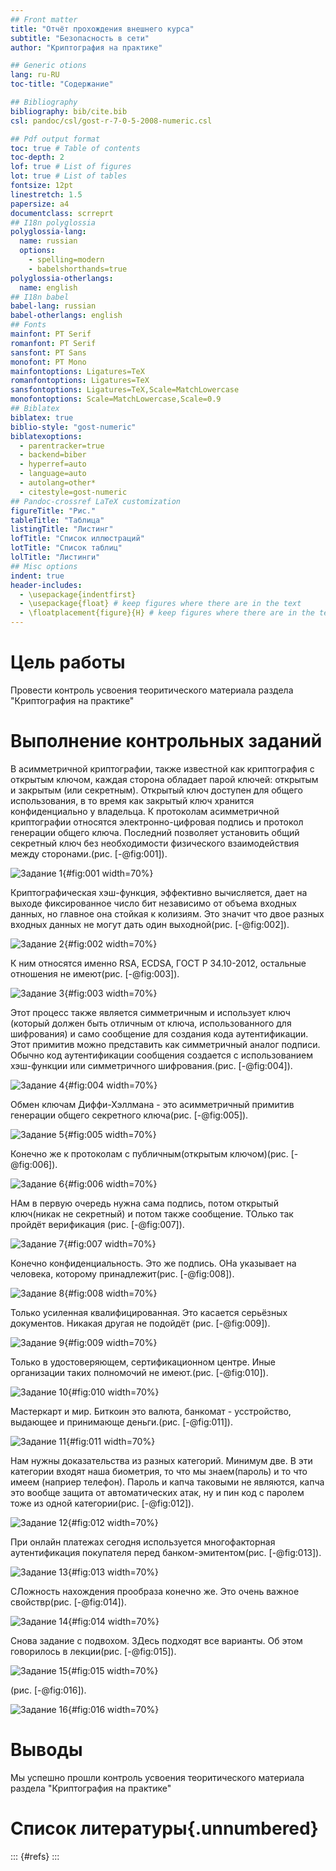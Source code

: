 ```yaml
---
## Front matter
title: "Отчёт прохождения внешнего курса"
subtitle: "Безопасность в сети"
author: "Криптография на практике"

## Generic otions
lang: ru-RU
toc-title: "Содержание"

## Bibliography
bibliography: bib/cite.bib
csl: pandoc/csl/gost-r-7-0-5-2008-numeric.csl

## Pdf output format
toc: true # Table of contents
toc-depth: 2
lof: true # List of figures
lot: true # List of tables
fontsize: 12pt
linestretch: 1.5
papersize: a4
documentclass: scrreprt
## I18n polyglossia
polyglossia-lang:
  name: russian
  options:
	- spelling=modern
	- babelshorthands=true
polyglossia-otherlangs:
  name: english
## I18n babel
babel-lang: russian
babel-otherlangs: english
## Fonts
mainfont: PT Serif
romanfont: PT Serif
sansfont: PT Sans
monofont: PT Mono
mainfontoptions: Ligatures=TeX
romanfontoptions: Ligatures=TeX
sansfontoptions: Ligatures=TeX,Scale=MatchLowercase
monofontoptions: Scale=MatchLowercase,Scale=0.9
## Biblatex
biblatex: true
biblio-style: "gost-numeric"
biblatexoptions:
  - parentracker=true
  - backend=biber
  - hyperref=auto
  - language=auto
  - autolang=other*
  - citestyle=gost-numeric
## Pandoc-crossref LaTeX customization
figureTitle: "Рис."
tableTitle: "Таблица"
listingTitle: "Листинг"
lofTitle: "Список иллюстраций"
lotTitle: "Список таблиц"
lolTitle: "Листинги"
## Misc options
indent: true
header-includes:
  - \usepackage{indentfirst}
  - \usepackage{float} # keep figures where there are in the text
  - \floatplacement{figure}{H} # keep figures where there are in the text
---
```


# Цель работы

Провести контроль усвоения теоритического материала раздела "Криптография на практике"

# Выполнение контрольных заданий

В асимметричной криптографии, также известной как криптография с открытым ключом, каждая сторона обладает парой ключей: открытым и закрытым (или секретным). Открытый ключ доступен для общего использования, в то время как закрытый ключ хранится конфиденциально у владельца. К протоколам асимметричной криптографии относятся электронно-цифровая подпись и протокол генерации общего ключа. Последний позволяет установить общий секретный ключ без необходимости физического взаимодействия между сторонами.(рис. [-@fig:001]).

![Задание 1](image/image1.png){#fig:001 width=70%}

Криптографическая хэш-функция, эффективно вычисляется, дает на выходе фиксированное число бит независимо от объема входных данных, но главное она стойкая к колизиям. Это значит что двое разных входных данных не могут дать один выходной(рис. [-@fig:002]).

![Задание 2](image/image2.png){#fig:002 width=70%}

К ним относятся именно RSA, ECDSA, ГОСТ Р 34.10-2012, остальные отношения не имеют(рис. [-@fig:003]).

![Задание 3](image/image3.png){#fig:003 width=70%}

Этот процесс также является симметричным и использует ключ (который должен быть отличным от ключа, использованного для шифрования) и само сообщение для создания кода аутентификации. Этот примитив можно представить как симметричный аналог подписи. Обычно код аутентификации сообщения создается с использованием хэш-функции или симметричного шифрования.(рис. [-@fig:004]).

![Задание 4](image/image4.png){#fig:004 width=70%}

Обмен ключам Диффи-Хэллмана - это асимметричный примитив генерации общего секретного ключа(рис. [-@fig:005]).

![Задание 5](image/image5.png){#fig:005 width=70%}

Конечно же к протоколам с публичным(открытым ключом)(рис. [-@fig:006]).

![Задание 6](image/image6.png){#fig:006 width=70%}

НАм в первую очередь нужна сама подпись, потом открытый ключ(никак не секретный) и потом также сообщение. ТОлько так пройдёт верификация (рис. [-@fig:007]).

![Задание 7](image/image7.png){#fig:007 width=70%}

Конечно конфиденциальность. Это же подпись. ОНа указывает на человека, которому принадлежит(рис. [-@fig:008]).

![Задание 8](image/image8.png){#fig:008 width=70%}

Только усиленная квалифицированная. Это касается серьёзных документов. Никакая другая не подойдёт (рис. [-@fig:009]).

![Задание 9](image/image9.png){#fig:009 width=70%}

Только в удостоверяющем, сертификационном центре. Иные организации таких полномочий не имеют.(рис. [-@fig:010]).

![Задание 10](image/image10.png){#fig:010 width=70%}

Мастеркарт и мир. Биткоин это валюта, банкомат - усстройство, выдающее и принимающе деньги.(рис. [-@fig:011]).

![Задание 11](image/image11.png){#fig:011 width=70%}

Нам нужны доказательства из разных категорий. Минимум две. В эти категории входят наша биометрия, то что мы знаем(пароль) и то что имеем (наприер телефон). Пароль и капча таковыми не являются, капча это вообще защита от автоматических атак, ну и пин код с паролем тоже из одной категории(рис. [-@fig:012]).

![Задание 12](image/image12.png){#fig:012 width=70%}

При онлайн платежах сегодня используется многофакторная аутентификация покупателя перед банком-эмитентом(рис. [-@fig:013]).

![Задание 13](image/image13.png){#fig:013 width=70%}

СЛожность нахождения прообраза конечно же. Это очень важное свойствр(рис. [-@fig:014]).

![Задание 14](image/image14.png){#fig:014 width=70%}

Снова задание с подвохом. ЗДесь подходят все варианты. Об этом говорилось в лекции(рис. [-@fig:015]).

![Задание 15](image/image15.png){#fig:015 width=70%}

(рис. [-@fig:016]).

![Задание 16](image/image16.png){#fig:016 width=70%}

# Выводы

Мы успешно прошли контроль усвоения теоритического материала раздела "Криптография на практике"

# Список литературы{.unnumbered}

::: {#refs}
:::
